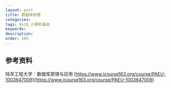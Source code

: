 ```yaml
---
layout: post
title: 数据库原理
categories:
tags: 0x10_计算机基础
keywords:
description:
order: 105
---
```

























## 参考资料


陆军工程大学：数据库原理与应用 [https://www.icourse163.org/course/PAEU-1003647009](https://www.icourse163.org/course/PAEU-1003647009)



